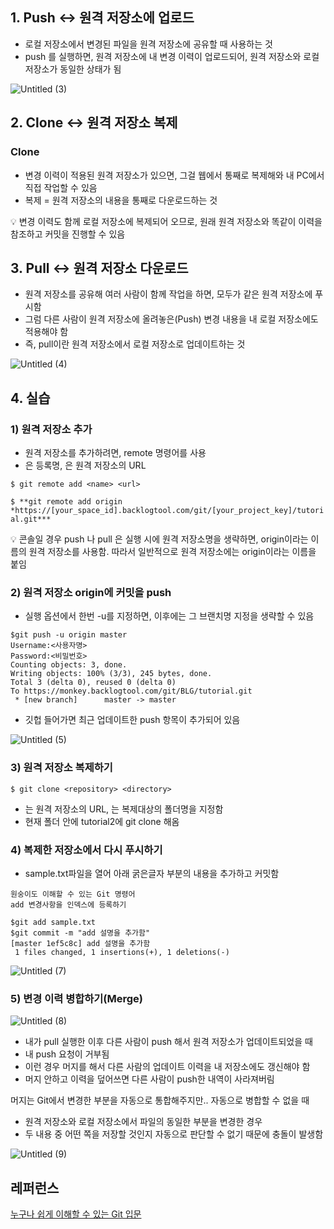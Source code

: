 ## 1. Push ↔ 원격 저장소에 업로드

- 로컬 저장소에서 변경된 파일을 원격 저장소에 공유할 때 사용하는 것
- push 를 실행하면, 원격 저장소에 내 변경 이력이 업로드되어, 원격 저장소와 로컬 저장소가 동일한 상태가 됨

![Untitled (3)](https://user-images.githubusercontent.com/71035113/149709515-74bb204e-1354-4b17-821e-f3e59b550c88.png)

## 2. Clone ↔ 원격 저장소 복제

### Clone

- 변경 이력이 적용된 원격 저장소가 있으면, 그걸 웹에서 통째로 복제해와 내 PC에서 직접 작업할 수 있음
- 복제 = 원격 저장소의 내용을 통째로 다운로드하는 것

<aside>
💡 변경 이력도 함께 로컬 저장소에 복제되어 오므로, 원래 원격 저장소와 똑같이 이력을 참조하고 커밋을 진행할 수 있음

</aside>

## 3. Pull ↔ 원격 저장소 다운로드

- 원격 저장소를 공유해 여러 사람이 함께 작업을 하면, 모두가 같은 원격 저장소에 푸시함
- 그럼 다른 사람이 원격 저장소에 올려놓은(Push) 변경 내용을 내 로컬 저장소에도 적용해야 함
- 즉, pull이란 원격 저장소에서 로컬 저장소로 업데이트하는 것

![Untitled (4)](https://user-images.githubusercontent.com/71035113/149709521-ca8793e6-97d8-41aa-9689-e0830e328356.png)

## 4. 실습

### 1) 원격 저장소 추가

- 원격 저장소를 추가하려면, remote 명령어를 사용
- <name>은 등록명, <url>은 원격 저장소의 URL

```
$ git remote add <name> <url>
```

`$ **git remote add origin *https://[your_space_id].backlogtool.com/git/[your_project_key]/tutorial.git***`

<aside>
💡 콘솔일 경우 push 나 pull 은 실행 시에 원격 저장소명을 생략하면, origin이라는 이름의 원격 저장소를 사용함.  따라서 일반적으로 원격 저장소에는 origin이라는 이름을 붙임

</aside>

### 2) 원격 저장소 origin에 커밋을 push

- 실행 옵션에서 한번 -u를 지정하면, 이후에는 그 브랜치명 지정을 생략할 수 있음

```
$git push -u origin master
Username:<사용자명>
Password:<비밀번호>
Counting objects: 3, done.
Writing objects: 100% (3/3), 245 bytes, done.
Total 3 (delta 0), reused 0 (delta 0)
To https://monkey.backlogtool.com/git/BLG/tutorial.git
 * [new branch]      master -> master
```

- 깃헙 들어가면 최근 업데이트한 push 항목이 추가되어 있음

![Untitled (5)](https://user-images.githubusercontent.com/71035113/149709524-7ada8f26-0272-4cb8-855c-d1e6c55a2b39.png)

### 3) 원격 저장소 복제하기

`$ git clone <repository> <directory>`

- <repository>는 원격 저장소의 URL, <directory>는 복제대상의 폴더명을 지정함
- 현재 폴더 안에 tutorial2에 git clone 해옴


### 4) 복제한 저장소에서 다시 푸시하기

- sample.txt파일을 열어 아래 굵은글자 부분의 내용을 추가하고 커밋함

```
원숭이도 이해할 수 있는 Git 명령어
add 변경사항을 인덱스에 등록하기
```

```
$git add sample.txt
$git commit -m "add 설명을 추가함"
[master 1ef5c8c] add 설명을 추가함
 1 files changed, 1 insertions(+), 1 deletions(-)
```
![Untitled (7)](https://user-images.githubusercontent.com/71035113/149709696-6d8ea79f-561c-432c-8e5c-cb5bd554a140.png)
  
  
### 5) 변경 이력 병합하기(Merge)


![Untitled (8)](https://user-images.githubusercontent.com/71035113/149709698-410f65b6-f2eb-410e-835b-b46a5fe5fa6d.png)
- 내가 pull 실행한 이후 다른 사람이 push 해서 원격 저장소가 업데이트되었을 때
- 내 push 요청이 거부됨
- 이런 경우 머지를 해서 다른 사람의 업데이트 이력을 내 저장소에도 갱신해야 함
- 머지 안하고 이력을 덮어쓰면 다른 사람이 push한 내역이 사라져버림

머지는 Git에서 변경한 부분을 자동으로 통합해주지만.. 자동으로 병합할 수 없을 때

- 원격 저장소와 로컬 저장소에서 파일의 동일한 부분을 변경한 경우
- 두 내용 중 어떤 쪽을 저장할 것인지 자동으로 판단할 수 없기 때문에 충돌이 발생함

![Untitled (9)](https://user-images.githubusercontent.com/71035113/149709702-c05403af-1e01-4791-af50-545c840a4681.png)

## 레퍼런스
[누구나 쉽게 이해할 수 있는 Git 입문](https://backlog.com/git-tutorial/kr/intro/intro1_1.html)
